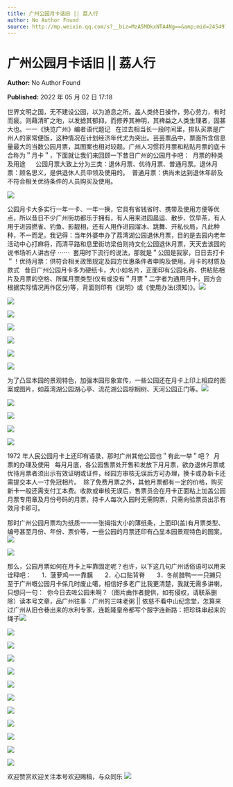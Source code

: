 ```yaml
---
title: 广州公园月卡话旧 || 荔人行
author: No Author Found
source: http://mp.weixin.qq.com/s?__biz=MzA5MDkxNTA4Ng==&amp;mid=2454912199&amp;idx=1&amp;sn=63b429c97487d13d7a131062e9b4f155&amp;chksm=87a234a6b0d5bdb0302d6cd169de00e61e6d32d3b957ba8617a40bc55ce2d50885d007743fe5#rd
---
```


# 广州公园月卡话旧 || 荔人行

**Author:** No Author Found

**Published:** 2022 年 05 月 02 日 17:18

世界文明之国，无不建设公园，以为游息之所。盖人类终日操作，劳心劳力，有时而疲。则藉清旷之地，以发摅其郁抑，而修养其神明，其禆益之人类生理者，固甚大也。一一《快览广州》编者语代题记   在过去相当长一段时间里，排队买票是广州人的家常便饭，这种情况在计划经济年代尤为突出。芸芸票品中，票面所含信息量最大的当数公园月票，其图案也相对较靓。广州人习惯将月票和粘贴月票的底卡合称为＂月卡＂，下面就让我们来回顾一下昔日广州的公园月卡吧：  月票的种类及用途      公园月票大致上分为三类：退休月票、优待月票、普通月票。退休月票：顾名思义，是供退休人员申领及使用的。  普通月票：供尚未达到退休年龄及不符合相关优待条件的人员购买及使用。

![](https://mmbiz.qpic.cn/mmbiz_png/PJWG74pLsMZ626N832W55JFOFnn7ws9dQlfturNGO8rk5KOib6xjEz86dcGCibQMBnUFFg2c37DloxdXfJsjKMEQ/640?wx_fmt=png)

公园月卡大多实行一年一卡、一年一换，它具有省钱省时、携带及使用方便等优点，所以昔日不少广州街坊都乐于拥有，有人用来进园晨运、散步、饮早茶，有人用于进园撚雀、钓鱼、影靓相，还有人用作进园溜冰、跳舞、开私伙局，凡此种种，不一而足。我记得：当年外婆申办了荔湾湖公园退休月票，目的是去园内老年活动中心打麻将，而清平路和息里街坊梁伯则持文化公园退休月票，天天去该园的说书场听人讲古仔 ⋯⋯  套用时下流行的说法，那就是＂公园是我家，日日去打卡＂！优待月票：供符合相关政策规定及园方优惠条件者申购及使用。月卡的材质及款式   昔日广州公园月卡多为硬纸卡，大小如名片，正面印有公园名称、供粘贴相片及月票的空格、所属月票类型(仅有或没有＂月票＂二字者为通用月卡，园方会根据实际情况再作区分)等，背面则印有《说明》或《使用办法(须知)》。![](https://mmbiz.qpic.cn/mmbiz_png/PJWG74pLsMZ626N832W55JFOFnn7ws9dvg1zJyRNEgod1cGlLbSUpibxeJsiay1aMIoN7ufOQqRPVz1PmicqkXktQ/640?wx_fmt=png)

![](https://mmbiz.qpic.cn/mmbiz_png/PJWG74pLsMZ626N832W55JFOFnn7ws9dhZSkWCjb9watN4yGKuLQQyNOJfqzVp89MYO9df5vHp6FQHiaPmoYIIQ/640?wx_fmt=png)

![](https://mmbiz.qpic.cn/mmbiz_png/PJWG74pLsMZ626N832W55JFOFnn7ws9dvmyRNR5uOU3SicfSaoYhbSKuDYSDkxjkLI0Skic4r5P5zlCK953Z4CIw/640)

![](https://mmbiz.qpic.cn/mmbiz_png/PJWG74pLsMZ626N832W55JFOFnn7ws9dPJpoeh2a7PI3Y1CWOaWeAWqu2VG0hjQpricblyzTD1DlWFo5VhqYVVw/640)

![](https://mmbiz.qpic.cn/mmbiz_png/PJWG74pLsMZ626N832W55JFOFnn7ws9d3QeWn8ellq47KdcVgQRqA7oIX9TOdHhr4oxDhDQx5q0sVEwwU5b4kA/640)

![](https://mmbiz.qpic.cn/mmbiz_png/PJWG74pLsMZ626N832W55JFOFnn7ws9d0wFyicPpFicaQIQyQmST4uGgnbuDuEzKgA7KbChk1Fwh7fB29xTTGnmA/640?wx_fmt=png)

![](https://mmbiz.qpic.cn/mmbiz_png/PJWG74pLsMZ626N832W55JFOFnn7ws9dluUtzIP3ffWzx50iaEtJmsLkzKavnVke4RCj2ymLZjqckDiarGuppCCQ/640?wx_fmt=png)

为了凸显本园的景观特色，加强本园形象宣传，一些公园还在月卡上印上相应的图案或图片，如荔湾湖公园湖心亭、流花湖公园棕榈树、天河公园正门等。![](https://mmbiz.qpic.cn/mmbiz_png/PJWG74pLsMZ626N832W55JFOFnn7ws9dDQiazyviaD0vicBGl8IURCflnAqTr0lxic3P5zar2iaSLnFdBupJMLrhicRg/640?wx_fmt=png)

![](https://mmbiz.qpic.cn/mmbiz_png/PJWG74pLsMZ626N832W55JFOFnn7ws9d1JO4K6ItL58OuXljtGQA2MgI3uNibib43icSk3oGmFO9biaSItaxbTmZpg/640)

![](https://mmbiz.qpic.cn/mmbiz_png/Ljib4So7yuWhuIHpa9r0ONQlYZwEh8Idk68mzibJaib8pjWAm4SPXLfrJuSaRJf8HVMoROJBBicDPW7qsTZ9QHWLVA/640?wx_fmt=png)

![](https://mmbiz.qpic.cn/mmbiz_png/PJWG74pLsMZ626N832W55JFOFnn7ws9dSYRJZ5HtHwXUxB0mxx3DcKYC5eR93oj9aNbZchBMHnhAzyFQHKEDOg/640)

![](https://mmbiz.qpic.cn/mmbiz_png/PJWG74pLsMZ626N832W55JFOFnn7ws9dwIu0Be916Od75jicjMVhiaAsvjp9AKQISL3LpapNZzIPspXMgBicb187g/640)

1972 年人民公园月卡上还印有语录，那时广州其他公园也＂有此一举＂吧？  月票的办理及使用   每月月底，各公园售票处开售和发放下月月票，欲办退休月票或优待月票者须出示有效证明或证件，经园方审核无误后方可办理，换卡或办新卡还需提交本人一寸免冠相片。  除了免费月票之外，其他月票都有一定的价格，购买新卡一般还需支付工本费。收款或审核无误后，售票员会在月卡正面粘上加盖公园月票专用章及月份号码的月票，持卡人每次入园时无需购票，只需向验票员出示有效月卡即可。

那时广州公园月票均为纸质一一一张拇指大小的薄纸条，上面印(盖)有月票类型、编号甚至月份、年份、票价等，一些公园的月票还印有凸显本园景观特色的图案。![](https://mmbiz.qpic.cn/mmbiz_png/PJWG74pLsMZ626N832W55JFOFnn7ws9djD7I5MFXahibj8hq5nAuic0ibsxicjwuKvftYCpaxvwLY7Ixd0emwHwwtw/640)

![](https://mmbiz.qpic.cn/mmbiz_png/PJWG74pLsMZ626N832W55JFOFnn7ws9dwyFDUkib0URAH4JeItfJbqQibfUO8O389rQH8zeU6X1NVymbPgTAqhgQ/640)

那么，公园月票如何在月卡上牢靠固定呢？也许，以下这几句广州话俗语可以用来诠释吧：      1．菠萝鸡一一靠黐       2．心口贴背脊       3．冬前腊鸭一一只攋只   至于广州嘅公园月卡係几时废止噶，相信好多老广比我更清楚，我就无需多讲喇，只想问一句：  你今日去咗公园未啊？（图片由作者提供，如有侵权，请联系删除）读本号文章，品广州往事：广州的三味老粥 || 依慈不看中山纪念堂，怎算来过广州从旧仓巷出来的水利专家，连乾隆皇帝都写个服字连新路：把珍珠串起来的绳子![](https://mmbiz.qpic.cn/mmbiz_png/PJWG74pLsMZ626N832W55JFOFnn7ws9dQg9f67xFm6JibJxqNc4CFf3R7zOg09DfVHePtbeFLicMFedDg2Xg5szQ/640)

![](https://mmbiz.qpic.cn/mmbiz_png/PJWG74pLsMZ626N832W55JFOFnn7ws9d1rBGrgXXhtBaibHSrgrWy1eCzY5kicibaaMrq7ibNUL5iaLvbicJtFoLicH7g/640)

![](https://mmbiz.qpic.cn/mmbiz_png/Ljib4So7yuWiaqibJd55vCLXBdw4bGSkIiamfHwWicqhZkJ8ImV38ibN03IDQjjvbawDeIsUkSMCaaU4FfmWh6Msics8A/640?wx_fmt=png)

![](https://mmbiz.qpic.cn/mmbiz_png/Ljib4So7yuWiaqibJd55vCLXBdw4bGSkIiammjn48oK9sxQDo3KJ5iae5opicvWr24A0206bRBLVibunxK9hyz0pB7SYA/640?wx_fmt=png)

![](https://mmbiz.qpic.cn/mmbiz_png/PJWG74pLsMZ626N832W55JFOFnn7ws9dgzPM3N9SynCExNQaNFK9ru3UlFaDjKZlYWXrG5vxPRFYZaW3aY5wQg/640)

![](https://mmbiz.qpic.cn/mmbiz_png/PJWG74pLsMZ626N832W55JFOFnn7ws9dCtJQalMs7u9x0Ificq8DncZ5DKtic7IbtHZa1XS4nAFeVFdDia5xMdsow/640)

![](https://mmbiz.qpic.cn/mmbiz_png/PJWG74pLsMZ626N832W55JFOFnn7ws9d4wpjliak6Wkn3Lh4way0BHwLvzDgiaLMyJNfzRtniacxhqlKibDubFng8w/640)

![](https://mmbiz.qpic.cn/mmbiz_png/Ljib4So7yuWhoMXQpz7G8s5Ichm41TOo2nib05xqUVeweIEM7ElEevBeYSZiciaurCJ8uKe5I1uMq6CZe62voxY7pA/640?wx_fmt=png)

![](https://mmbiz.qpic.cn/mmbiz_png/PJWG74pLsMZ626N832W55JFOFnn7ws9deMXR89Bw5YcjgsiafC2XDLnhzc4TcesicibhXJViaQRm6SYrEvou2Uj50g/640)

![](https://mmbiz.qpic.cn/mmbiz_png/PJWG74pLsMZ626N832W55JFOFnn7ws9dNnlxhJulicdI1VwvtNz52HFlicNKyY6aIPnQaTiaaIvbKfqiaq8WmA62sw/640)

![](https://mmbiz.qpic.cn/mmbiz_png/PJWG74pLsMZ626N832W55JFOFnn7ws9dcNBAvXibN9ianOLEuMOZT8mxxBccgnbgPCdZzQVw3yD8ASUg4pAaWicag/640)

![](https://mmbiz.qpic.cn/mmbiz_png/Ljib4So7yuWhwjIXQMlnoQ5RDJAjgYezapMm34uwibdym5oLyBicjmSKsCzUrQQ4EznD3rK703da4Yic4HZoialyzOw/640?wx_fmt=png)

欢迎赞赏欢迎关注本号欢迎赐稿，与众同乐
![](https://mmbiz.qpic.cn/mmbiz_jpg/PJWG74pLsMattAskmpcvtPqMpIAHv903ej09445slGiacxZia7YJLTjTfduepq4uPgA9SsCrq2xPG9UmJD0ao2MA/640?wx_fmt=jpeg)
